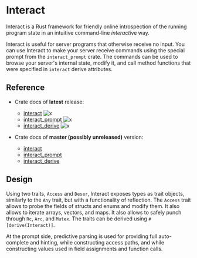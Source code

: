 # Interact

Interact is a Rust framework for friendly online introspection of the running program state in an intuitive command-line *interact*ive way.

Interact is useful for server programs that otherwise receive no input. You can use Interact to make your server receive commands using the special prompt from the `interact_prompt` crate. The commands can be used to browse your server's internal state, modify it, and call method functions that were specified in `interact` derive attributes.

## Reference

* Crate docs of <b>latest</b> release:
	* [interact](https://docs.rs/interact) ![x](https://img.shields.io/crates/v/interact.svg)
	* [interact_prompt](https://docs.rs/interact_prompt) ![x](https://img.shields.io/crates/v/interact_prompt.svg)
	* [interact_derive](https://docs.rs/interact_derive) ![x](https://img.shields.io/crates/v/interact_derive.svg)

* Crate docs of <b>master (possibly unreleased)</b> version:
	* [interact](https://interact-rs.github.io/interact/doc/interact/index.html)
	* [interact_prompt](https://interact-rs.github.io/interact/doc/interact_prompt/index.html)
	* [interact_derive](https://interact-rs.github.io/interact/doc/interact_derive/index.html)

## Design

Using two traits, `Access` and `Deser`, Interact exposes types as trait objects, similarly to the `Any` trait, but with a functionality of reflection. The `Access` trait allows to probe the fields of structs and enums and modify them. It also allows to iterate arrays, vectors, and maps. It also allows to safely punch through `Rc`, `Arc`, and  `Mutex`. The traits can be derived using `#[derive(Interact)]`.

At the prompt side, predictive parsing is used for providing full auto-complete and hinting, while constructing access paths, and while constructing values used in field assignments and function calls.

